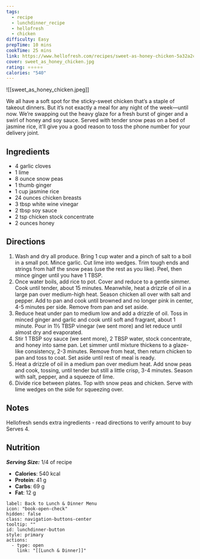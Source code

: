 ```yaml
---
tags:
  - recipe
  - lunchdinner_recipe
  - hellofresh
  - chicken
difficulty: Easy
prepTime: 10 mins
cookTime: 25 mins
link: https://www.hellofresh.com/recipes/sweet-as-honey-chicken-5a32a2c430a03b4f29290302
cover: sweet_as_honey_chicken.jpg
rating: ⭐️⭐️⭐️⭐️⭐️
calories: "540"
---
```


![[sweet_as_honey_chicken.jpeg]]

We all have a soft spot for the sticky-sweet chicken that’s a staple of takeout dinners. But it’s not exactly a meal for any night of the week—until now. We’re swapping out the heavy glaze for a fresh burst of ginger and a swirl of honey and soy sauce. Served with tender snow peas on a bed of jasmine rice, it’ll give you a good reason to toss the phone number for your delivery joint.

## Ingredients
- 4 garlic cloves
- 1 lime
- 8 ounce snow peas
- 1 thumb ginger
- 1 cup jasmine rice
- 24 ounces chicken breasts
- 3 tbsp white wine vinegar
- 2 tbsp soy sauce
- 2 tsp chicken stock concentrate
- 2 ounces honey


## Directions
1. Wash and dry all produce. Bring 1 cup water and a pinch of salt to a boil in a small pot. Mince garlic. Cut lime into wedges. Trim tough ends and strings from half the snow peas (use the rest as you like). Peel, then mince ginger until you have 1 TBSP.
2. Once water boils, add rice to pot. Cover and reduce to a gentle simmer. Cook until tender, about 15 minutes. Meanwhile, heat a drizzle of oil in a large pan over medium-high heat. Season chicken all over with salt and pepper. Add to pan and cook until browned and no longer pink in center, 4-5 minutes per side. Remove from pan and set aside.
3. Reduce heat under pan to medium low and add a drizzle of oil. Toss in minced ginger and garlic and cook until soft and fragrant, about 1 minute. Pour in 1½ TBSP vinegar (we sent more) and let reduce until almost dry and evaporated.
4. Stir 1 TBSP soy sauce (we sent more), 2 TBSP water, stock concentrate, and honey into same pan. Let simmer until mixture thickens to a glaze-like consistency, 2-3 minutes. Remove from heat, then return chicken to pan and toss to coat. Set aside until rest of meal is ready.
5. Heat a drizzle of oil in a medium pan over medium heat. Add snow peas and cook, tossing, until tender but still a little crisp, 3-4 minutes. Season with salt, pepper, and a squeeze of lime.
6. Divide rice between plates. Top with snow peas and chicken. Serve with lime wedges on the side for squeezing over.

## Notes
Hellofresh sends extra ingredients - read directions to verify amount to buy
Serves 4.
## Nutrition
***Serving Size:*** 1/4 of recipe
- **Calories**: 540 kcal
- **Protein**: 41 g
- **Carbs**: 69 g
- **Fat**: 12 g


```meta-bind-button
label: Back to Lunch & Dinner Menu
icon: "book-open-check"
hidden: false
class: navigation-buttons-center
tooltip: ""
id: lunchdinner-button
style: primary
actions:
  - type: open
    link: "[[Lunch & Dinner]]"

```
 
